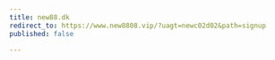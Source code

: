 ```yaml
---
title: new88.dk
redirect_to: https://www.new8808.vip/?uagt=newc02d02&path=signup
published: false

---
```


